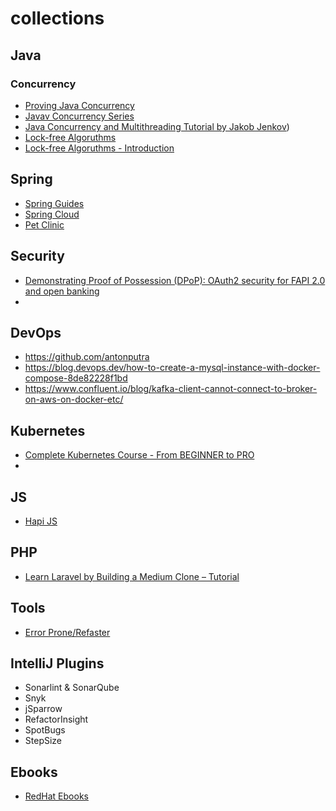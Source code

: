 # collections

## Java
### Concurrency
- [Proving Java Concurrency](https://github.com/oldratlee/fucking-java-concurrency)
- [Javav Concurrency Series](https://www.baeldung.com/java-concurrency)
- [Java Concurrency and Multithreading Tutorial by Jakob Jenkov](https://jenkov.com/tutorials/java-concurrency/index.html))
- [Lock-free Algoruthms](https://www.1024cores.net/home/lock-free-algorithms)
- [Lock-free Algoruthms - Introduction](https://news.ycombinator.com/item?id=35684232)

## Spring
- [Spring Guides](https://github.com/spring-guides)
- [Spring Cloud](https://github.com/spring-cloud)
- [Pet Clinic](https://spring-petclinic.github.io/)

## Security
- [Demonstrating Proof of Possession (DPoP): OAuth2 security for FAPI 2.0 and open banking](https://tyk.io/blog/demonstrating-proof-of-possession-dpop-oauth2-security-for-fapi-2-0-and-open-banking/)
- 

## DevOps
- https://github.com/antonputra
- https://blog.devops.dev/how-to-create-a-mysql-instance-with-docker-compose-8de82228f1bd
- https://www.confluent.io/blog/kafka-client-cannot-connect-to-broker-on-aws-on-docker-etc/

## Kubernetes
- [Complete Kubernetes Course - From BEGINNER to PRO](https://www.youtube.com/watch?v=2T86xAtR6Fo&t=189s&pp=0gcJCY0JAYcqIYzv)
-

## JS
- [Hapi JS](https://hapi.dev/)

## PHP
- [Learn Laravel by Building a Medium Clone – Tutorial](https://www.youtube.com/watch?v=MG1kt_wiIz0)

## Tools
- [Error Prone/Refaster](https://errorprone.info/index)

## IntelliJ Plugins
- Sonarlint & SonarQube
- Snyk
- jSparrow
- RefactorInsight
- SpotBugs
- StepSize

## Ebooks
- [RedHat Ebooks](https://developers.redhat.com/e-books/)
